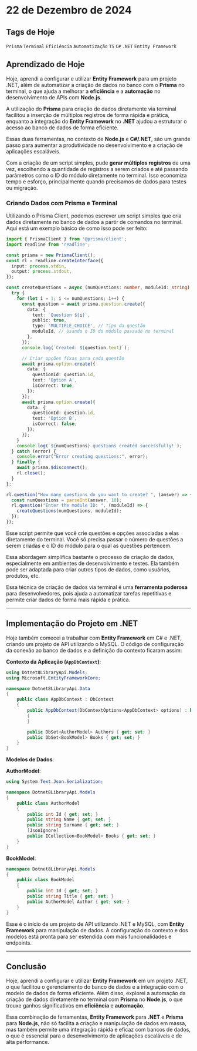 # 22 de Dezembro de 2024

## Tags de Hoje

`Prisma` `Terminal` `Eficiência` `Automatização` `TS` `C#` `.NET` `Entity Framework`

## Aprendizado de Hoje

Hoje, aprendi a configurar e utilizar **Entity Framework** para um projeto .NET, além de automatizar a criação de dados no banco com o **Prisma** no terminal, o que ajuda a melhorar a **eficiência** e a **automação** no desenvolvimento de APIs com **Node.js**. 

A utilização do **Prisma** para criação de dados diretamente via terminal facilitou a inserção de múltiplos registros de forma rápida e prática, enquanto a integração do **Entity Framework** no **.NET** ajudou a estruturar o acesso ao banco de dados de forma eficiente. 

Essas duas ferramentas, no contexto de **Node.js** e **C#/.NET**, são um grande passo para aumentar a produtividade no desenvolvimento e a criação de aplicações escaláveis.

Com a criação de um script simples, pude **gerar múltiplos registros** de uma vez, escolhendo a quantidade de registros a serem criados e até passando parâmetros como o ID do módulo diretamente no terminal. Isso economiza tempo e esforço, principalmente quando precisamos de dados para testes ou migração.

### **Criando Dados com Prisma e Terminal**

Utilizando o Prisma Client, podemos escrever um script simples que cria dados diretamente no banco de dados a partir de comandos no terminal. Aqui está um exemplo básico de como isso pode ser feito:

```ts
import { PrismaClient } from '@prisma/client';
import readline from 'readline';

const prisma = new PrismaClient();
const rl = readline.createInterface({
  input: process.stdin,
  output: process.stdout,
});

const createQuestions = async (numQuestions: number, moduleId: string) => {
  try {
    for (let i = 1; i <= numQuestions; i++) {
      const question = await prisma.question.create({
        data: {
          text: `Question ${i}`,
          public: true,
          type: 'MULTIPLE_CHOICE', // Tipo da questão
          moduleId, // Usando o ID do módulo passado no terminal
        },
      });
      console.log(`Created: ${question.text}`);

      // Criar opções fixas para cada questão
      await prisma.option.create({
        data: {
          questionId: question.id,
          text: 'Option A',
          isCorrect: true,
        });
      });
      await prisma.option.create({
        data: {
          questionId: question.id,
          text: 'Option B',
          isCorrect: false,
        });
      });
    }
    console.log(`${numQuestions} questions created successfully!`);
  } catch (error) {
    console.error("Error creating questions:", error);
  } finally {
    await prisma.$disconnect();
    rl.close();
  }
};

rl.question("How many questions do you want to create? ", (answer) => {
  const numQuestions = parseInt(answer, 10);
  rl.question("Enter the module ID: ", (moduleId) => {
    createQuestions(numQuestions, moduleId);
  });
});
```

Esse script permite que você crie questões e opções associadas a elas diretamente do terminal. Você só precisa passar o número de questões a serem criadas e o ID do módulo para o qual as questões pertencem.

Essa abordagem simplifica bastante o processo de criação de dados, especialmente em ambientes de desenvolvimento e testes. Ela também pode ser adaptada para criar outros tipos de dados, como usuários, produtos, etc.

Essa técnica de criação de dados via terminal é uma **ferramenta poderosa** para desenvolvedores, pois ajuda a automatizar tarefas repetitivas e permite criar dados de forma mais rápida e prática.

---

## Implementação do Projeto em .NET

Hoje também comecei a trabalhar com **Entity Framework** em C# e .NET, criando um projeto de API utilizando o MySQL. O código de configuração da conexão ao banco de dados e a definição do contexto ficaram assim:

**Contexto da Aplicação (`AppDbContext`)**:

```csharp
using Dotnet8LibraryApi.Models;
using Microsoft.EntityFrameworkCore;

namespace Dotnet8LibraryApi.Data
{
    public class AppDbContext : DbContext
    {
        public AppDbContext(DbContextOptions<AppDbContext> options) : base(options)
        {
        }

        public DbSet<AuthorModel> Authors { get; set; }
        public DbSet<BookModel> Books { get; set; }
    }
}
```

**Modelos de Dados**:

**AuthorModel**:

```csharp
using System.Text.Json.Serialization;

namespace Dotnet8LibraryApi.Models
{
    public class AuthorModel
    {
        public int Id { get; set; }
        public string Name { get; set; }
        public string Surname { get; set; }
        [JsonIgnore]
        public ICollection<BookModel> Books { get; set; }
    }
}
```

**BookModel**:

```csharp
namespace Dotnet8LibraryApi.Models
{
    public class BookModel
    {
        public int Id { get; set; }
        public string Title { get; set; }
        public AuthorModel Author { get; set; }
    }
}
```

Esse é o início de um projeto de API utilizando .NET e MySQL, com **Entity Framework** para manipulação de dados. A configuração do contexto e dos modelos está pronta para ser estendida com mais funcionalidades e endpoints.

---

## Conclusão

Hoje, aprendi a configurar e utilizar **Entity Framework** em um projeto .NET, o que facilitou o gerenciamento do banco de dados e a integração com o modelo de dados de forma eficiente. Além disso, explorei a automação da criação de dados diretamente no terminal com **Prisma** no **Node.js**, o que trouxe ganhos significativos em **eficiência** e **automação**. 

Essa combinação de ferramentas, **Entity Framework** para **.NET** e **Prisma** para **Node.js**, não só facilita a criação e manipulação de dados em massa, mas também permite uma integração rápida e eficaz com bancos de dados, o que é essencial para o desenvolvimento de aplicações escaláveis e de alta performance.
